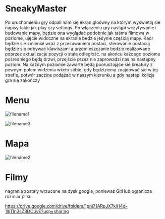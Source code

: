 # SneakyMaster

Po uruchomieniu gry odpali nam się ekran głoówny na którym wyświetlą sie napisy takie jak play czy settings.
Po włączeniu gry nastąpi wczytywanie i budowanie mapy, będzie ona wyglądać podobnie jak taśma filmowa w poziome,
ujęcie widoczne na ekranie bedzie jedynie częścią mapy. Kadr będzie sie zmieniał wraz z przesuwaniem postaci,
sterowanie postacią będzie sie odbywać klawiszami a przemieszczanie bedzie realizowane poprzez aktualizacje pozycji o stałą odległość.
na akońcu każdego poziomu pośredniego będą drzwi, przejście przez nie zaprowadzi nas na następny poziom.
Na każdym poziomie zawarte będą pooruszające sie kreatury z pewnym polem widzenia wkoło sebie, gdy będziziemy znajdować sie w tej strefie, potwór zaczine podążać w naszym kierunku a gdy nastąpi kolizja gra się zakończy

# Menu

![filename1](https://user-images.githubusercontent.com/65916772/87255069-c603fa80-c487-11ea-8c05-35b6415f0850.png)

![filename3](https://user-images.githubusercontent.com/65916772/87255101-25faa100-c488-11ea-9a31-87d64f0d5329.png)

# Mapa

![filename2](https://user-images.githubusercontent.com/65916772/87255070-c7cdbe00-c487-11ea-8a3b-40e77fbc9523.png)

# Filmy

nagrania zostały wrzucone na dysk google, ponieważ GitHub ogranicza rozmiar pliku.

https://drive.google.com/drive/folders/1pni71ARpJX7klH4d-1lkTIn3sZ3DOuvE?usp=sharing
